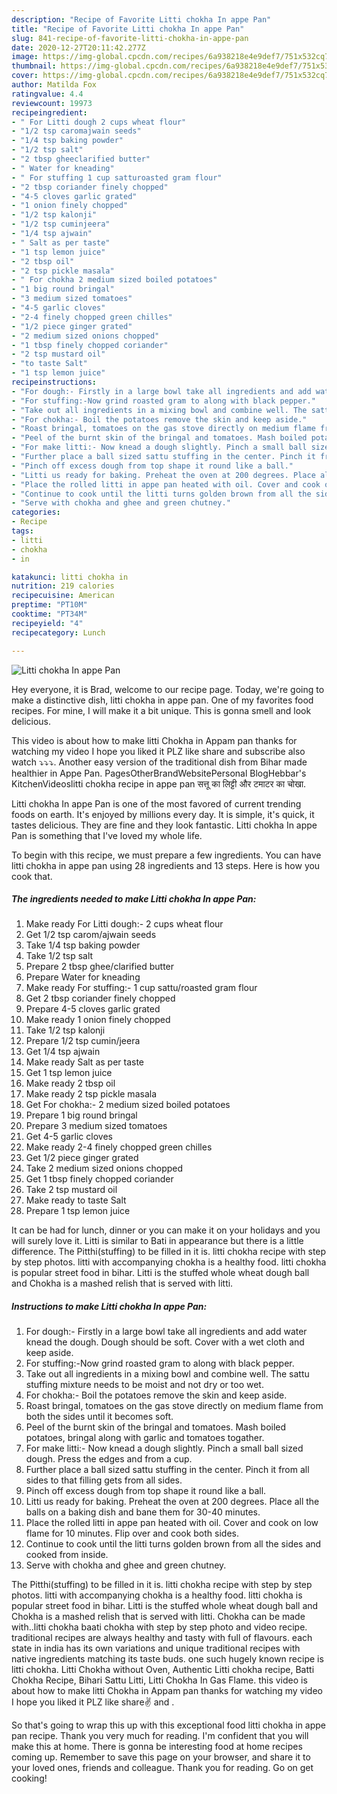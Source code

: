 ```yaml
---
description: "Recipe of Favorite Litti chokha In appe Pan"
title: "Recipe of Favorite Litti chokha In appe Pan"
slug: 841-recipe-of-favorite-litti-chokha-in-appe-pan
date: 2020-12-27T20:11:42.277Z
image: https://img-global.cpcdn.com/recipes/6a938218e4e9def7/751x532cq70/litti-chokha-in-appe-pan-recipe-main-photo.jpg
thumbnail: https://img-global.cpcdn.com/recipes/6a938218e4e9def7/751x532cq70/litti-chokha-in-appe-pan-recipe-main-photo.jpg
cover: https://img-global.cpcdn.com/recipes/6a938218e4e9def7/751x532cq70/litti-chokha-in-appe-pan-recipe-main-photo.jpg
author: Matilda Fox
ratingvalue: 4.4
reviewcount: 19973
recipeingredient:
- " For Litti dough 2 cups wheat flour"
- "1/2 tsp caromajwain seeds"
- "1/4 tsp baking powder"
- "1/2 tsp salt"
- "2 tbsp gheeclarified butter"
- " Water for kneading"
- " For stuffing 1 cup satturoasted gram flour"
- "2 tbsp coriander finely chopped"
- "4-5 cloves garlic grated"
- "1 onion finely chopped"
- "1/2 tsp kalonji"
- "1/2 tsp cuminjeera"
- "1/4 tsp ajwain"
- " Salt as per taste"
- "1 tsp lemon juice"
- "2 tbsp oil"
- "2 tsp pickle masala"
- " For chokha 2 medium sized boiled potatoes"
- "1 big round bringal"
- "3 medium sized tomatoes"
- "4-5 garlic cloves"
- "2-4 finely chopped green chilles"
- "1/2 piece ginger grated"
- "2 medium sized onions chopped"
- "1 tbsp finely chopped coriander"
- "2 tsp mustard oil"
- "to taste Salt"
- "1 tsp lemon juice"
recipeinstructions:
- "For dough:- Firstly in a large bowl take all ingredients and add water knead the dough. Dough should be soft. Cover with a wet cloth and keep aside."
- "For stuffing:-Now grind roasted gram to along with black pepper."
- "Take out all ingredients in a mixing bowl and combine well. The sattu stuffing mixture needs to be moist and not dry or too wet."
- "For chokha:- Boil the potatoes remove the skin and keep aside."
- "Roast bringal, tomatoes on the gas stove directly on medium flame from both the sides until it becomes soft."
- "Peel of the burnt skin of the bringal and tomatoes. Mash boiled potatoes, bringal along with garlic and tomatoes togather."
- "For make litti:- Now knead a dough slightly. Pinch a small ball sized dough. Press the edges and from a cup."
- "Further place a ball sized sattu stuffing in the center. Pinch it from all sides to that filling gets from all sides."
- "Pinch off excess dough from top shape it round like a ball."
- "Litti us ready for baking. Preheat the oven at 200 degrees. Place all the balls on a baking dish and bane them for 30-40 minutes."
- "Place the rolled litti in appe pan heated with oil. Cover and cook on low flame for 10 minutes. Flip over and cook both sides."
- "Continue to cook until the litti turns golden brown from all the sides and cooked from inside."
- "Serve with chokha and ghee and green chutney."
categories:
- Recipe
tags:
- litti
- chokha
- in

katakunci: litti chokha in 
nutrition: 219 calories
recipecuisine: American
preptime: "PT10M"
cooktime: "PT34M"
recipeyield: "4"
recipecategory: Lunch

---
```



![Litti chokha In appe Pan](https://img-global.cpcdn.com/recipes/6a938218e4e9def7/751x532cq70/litti-chokha-in-appe-pan-recipe-main-photo.jpg)

Hey everyone, it is Brad, welcome to our recipe page. Today, we're going to make a distinctive dish, litti chokha in appe pan. One of my favorites food recipes. For mine, I will make it a bit unique. This is gonna smell and look delicious.

This video is about how to make litti Chokha in Appam pan thanks for watching my video I hope you liked it PLZ like share and subscribe also watch ⤵⤵⤵. Another easy version of the traditional dish from Bihar made healthier in Appe Pan. PagesOtherBrandWebsitePersonal BlogHebbar&#39;s KitchenVideoslitti chokha recipe in appe pan सत्तू का लिट्टी और टमाटर का चोखा.

Litti chokha In appe Pan is one of the most favored of current trending foods on earth. It's enjoyed by millions every day. It is simple, it's quick, it tastes delicious. They are fine and they look fantastic. Litti chokha In appe Pan is something that I've loved my whole life.


To begin with this recipe, we must prepare a few ingredients. You can have litti chokha in appe pan using 28 ingredients and 13 steps. Here is how you cook that.

<!--inarticleads1-->

##### The ingredients needed to make Litti chokha In appe Pan:

1. Make ready  For Litti dough:- 2 cups wheat flour
1. Get 1/2 tsp carom/ajwain seeds
1. Take 1/4 tsp baking powder
1. Take 1/2 tsp salt
1. Prepare 2 tbsp ghee/clarified butter
1. Prepare  Water for kneading
1. Make ready  For stuffing:- 1 cup sattu/roasted gram flour
1. Get 2 tbsp coriander finely chopped
1. Prepare 4-5 cloves garlic grated
1. Make ready 1 onion finely chopped
1. Take 1/2 tsp kalonji
1. Prepare 1/2 tsp cumin/jeera
1. Get 1/4 tsp ajwain
1. Make ready  Salt as per taste
1. Get 1 tsp lemon juice
1. Make ready 2 tbsp oil
1. Make ready 2 tsp pickle masala
1. Get  For chokha:- 2 medium sized boiled potatoes
1. Prepare 1 big round bringal
1. Prepare 3 medium sized tomatoes
1. Get 4-5 garlic cloves
1. Make ready 2-4 finely chopped green chilles
1. Get 1/2 piece ginger grated
1. Take 2 medium sized onions chopped
1. Get 1 tbsp finely chopped coriander
1. Take 2 tsp mustard oil
1. Make ready to taste Salt
1. Prepare 1 tsp lemon juice


It can be had for lunch, dinner or you can make it on your holidays and you will surely love it. Litti is similar to Bati in appearance but there is a little difference. The Pitthi(stuffing) to be filled in it is. litti chokha recipe with step by step photos. litti with accompanying chokha is a healthy food. litti chokha is popular street food in bihar. Litti is the stuffed whole wheat dough ball and Chokha is a mashed relish that is served with litti. 

<!--inarticleads2-->

##### Instructions to make Litti chokha In appe Pan:

1. For dough:- Firstly in a large bowl take all ingredients and add water knead the dough. Dough should be soft. Cover with a wet cloth and keep aside.
1. For stuffing:-Now grind roasted gram to along with black pepper.
1. Take out all ingredients in a mixing bowl and combine well. The sattu stuffing mixture needs to be moist and not dry or too wet.
1. For chokha:- Boil the potatoes remove the skin and keep aside.
1. Roast bringal, tomatoes on the gas stove directly on medium flame from both the sides until it becomes soft.
1. Peel of the burnt skin of the bringal and tomatoes. Mash boiled potatoes, bringal along with garlic and tomatoes togather.
1. For make litti:- Now knead a dough slightly. Pinch a small ball sized dough. Press the edges and from a cup.
1. Further place a ball sized sattu stuffing in the center. Pinch it from all sides to that filling gets from all sides.
1. Pinch off excess dough from top shape it round like a ball.
1. Litti us ready for baking. Preheat the oven at 200 degrees. Place all the balls on a baking dish and bane them for 30-40 minutes.
1. Place the rolled litti in appe pan heated with oil. Cover and cook on low flame for 10 minutes. Flip over and cook both sides.
1. Continue to cook until the litti turns golden brown from all the sides and cooked from inside.
1. Serve with chokha and ghee and green chutney.


The Pitthi(stuffing) to be filled in it is. litti chokha recipe with step by step photos. litti with accompanying chokha is a healthy food. litti chokha is popular street food in bihar. Litti is the stuffed whole wheat dough ball and Chokha is a mashed relish that is served with litti. Chokha can be made with..litti chokha baati chokha with step by step photo and video recipe. traditional recipes are always healthy and tasty with full of flavours. each state in india has its own variations and unique traditional recipes with native ingredients matching its taste buds. one such hugely known recipe is litti chokha. Litti Chokha without Oven, Authentic Litti chokha recipe, Batti Chokha Recipe, Bihari Sattu Litti, Litti Chokha In Gas Flame. this video is about how to make litti Chokha in Appam pan thanks for watching my video I hope you liked it PLZ like share✌ and . 

So that's going to wrap this up with this exceptional food litti chokha in appe pan recipe. Thank you very much for reading. I'm confident that you will make this at home. There is gonna be interesting food at home recipes coming up. Remember to save this page on your browser, and share it to your loved ones, friends and colleague. Thank you for reading. Go on get cooking!
